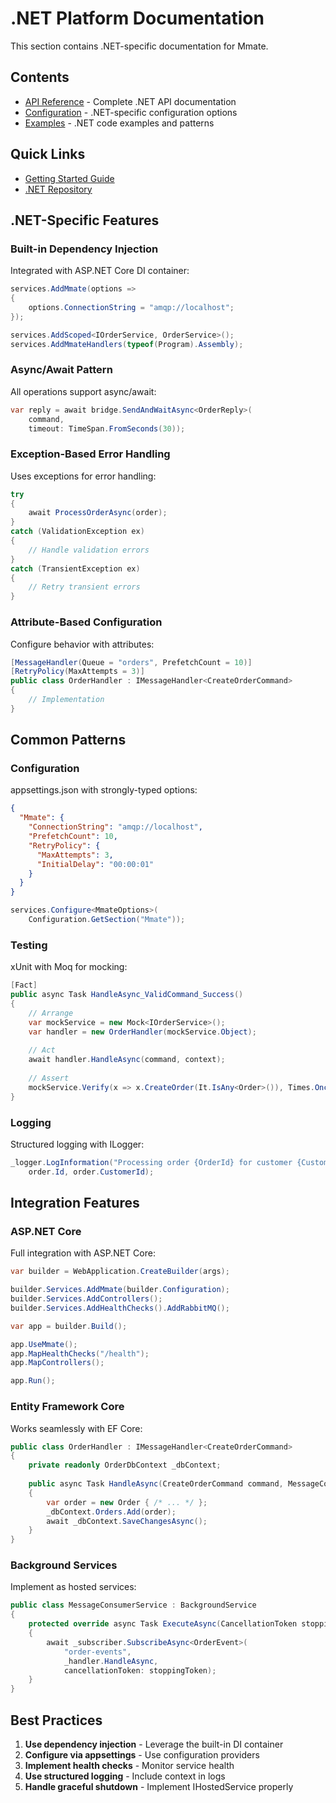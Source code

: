 # .NET Platform Documentation

This section contains .NET-specific documentation for Mmate.

## Contents

- [API Reference](api-reference.md) - Complete .NET API documentation
- [Configuration](configuration.md) - .NET-specific configuration options
- [Examples](examples.md) - .NET code examples and patterns

## Quick Links

- [Getting Started Guide](../../getting-started/dotnet.md)
- [.NET Repository](https://github.com/mmate/mmate-dotnet)

## .NET-Specific Features

### Built-in Dependency Injection
Integrated with ASP.NET Core DI container:

```csharp
services.AddMmate(options =>
{
    options.ConnectionString = "amqp://localhost";
});

services.AddScoped<IOrderService, OrderService>();
services.AddMmateHandlers(typeof(Program).Assembly);
```

### Async/Await Pattern
All operations support async/await:

```csharp
var reply = await bridge.SendAndWaitAsync<OrderReply>(
    command,
    timeout: TimeSpan.FromSeconds(30));
```

### Exception-Based Error Handling
Uses exceptions for error handling:

```csharp
try
{
    await ProcessOrderAsync(order);
}
catch (ValidationException ex)
{
    // Handle validation errors
}
catch (TransientException ex)
{
    // Retry transient errors
}
```

### Attribute-Based Configuration
Configure behavior with attributes:

```csharp
[MessageHandler(Queue = "orders", PrefetchCount = 10)]
[RetryPolicy(MaxAttempts = 3)]
public class OrderHandler : IMessageHandler<CreateOrderCommand>
{
    // Implementation
}
```

## Common Patterns

### Configuration
appsettings.json with strongly-typed options:

```json
{
  "Mmate": {
    "ConnectionString": "amqp://localhost",
    "PrefetchCount": 10,
    "RetryPolicy": {
      "MaxAttempts": 3,
      "InitialDelay": "00:00:01"
    }
  }
}
```

```csharp
services.Configure<MmateOptions>(
    Configuration.GetSection("Mmate"));
```

### Testing
xUnit with Moq for mocking:

```csharp
[Fact]
public async Task HandleAsync_ValidCommand_Success()
{
    // Arrange
    var mockService = new Mock<IOrderService>();
    var handler = new OrderHandler(mockService.Object);
    
    // Act
    await handler.HandleAsync(command, context);
    
    // Assert
    mockService.Verify(x => x.CreateOrder(It.IsAny<Order>()), Times.Once);
}
```

### Logging
Structured logging with ILogger:

```csharp
_logger.LogInformation("Processing order {OrderId} for customer {CustomerId}",
    order.Id, order.CustomerId);
```

## Integration Features

### ASP.NET Core
Full integration with ASP.NET Core:

```csharp
var builder = WebApplication.CreateBuilder(args);

builder.Services.AddMmate(builder.Configuration);
builder.Services.AddControllers();
builder.Services.AddHealthChecks().AddRabbitMQ();

var app = builder.Build();

app.UseMmate();
app.MapHealthChecks("/health");
app.MapControllers();

app.Run();
```

### Entity Framework Core
Works seamlessly with EF Core:

```csharp
public class OrderHandler : IMessageHandler<CreateOrderCommand>
{
    private readonly OrderDbContext _dbContext;
    
    public async Task HandleAsync(CreateOrderCommand command, MessageContext context)
    {
        var order = new Order { /* ... */ };
        _dbContext.Orders.Add(order);
        await _dbContext.SaveChangesAsync();
    }
}
```

### Background Services
Implement as hosted services:

```csharp
public class MessageConsumerService : BackgroundService
{
    protected override async Task ExecuteAsync(CancellationToken stoppingToken)
    {
        await _subscriber.SubscribeAsync<OrderEvent>(
            "order-events",
            _handler.HandleAsync,
            cancellationToken: stoppingToken);
    }
}
```

## Best Practices

1. **Use dependency injection** - Leverage the built-in DI container
2. **Configure via appsettings** - Use configuration providers
3. **Implement health checks** - Monitor service health
4. **Use structured logging** - Include context in logs
5. **Handle graceful shutdown** - Implement IHostedService properly